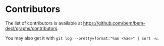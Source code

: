 Contributors
============

The list of contributors is available at https://github.com/bem/bem-decl/graphs/contributors.

You may also get it with `git log --pretty=format:"%an <%ae>" | sort -u`.
